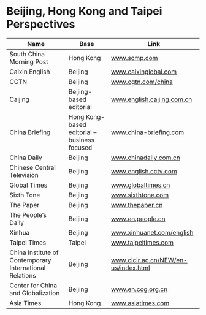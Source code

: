 # Beijing, Hong Kong and Taipei Perspectives

|Name|Base|Link|
| ------ | ------ | ------ |
|South China Morning Post|Hong Kong| www.scmp.com|
|Caixin English|Beijing| www.caixinglobal.com|
|CGTN|Beijing| www.cgtn.com/china|
|Caijing|Beijing-based editorial| www.english.caijing.com.cn|
|China Briefing|Hong Kong-based editorial – business focused| www.china-briefing.com|
|China Daily|Beijing| www.chinadaily.com.cn|
|Chinese Central Television|Beijing| www.english.cctv.com|
|Global Times|Beijing| www.globaltimes.cn|
|Sixth Tone|Beijing| www.sixthtone.com|
|The Paper|Beijing| www.thepaper.cn|
|The People’s Daily|Beijing| www.en.people.cn|
|Xinhua|Beijing| www.xinhuanet.com/english|
|Taipei Times|Taipei| www.taipeitimes.com|
|China Institute of Contemporary International Relations|Beijing| www.cicir.ac.cn/NEW/en-us/index.html|
|Center for China and Globalization|Beijing| www.en.ccg.org.cn|
|Asia Times|Hong Kong| www.asiatimes.com|
